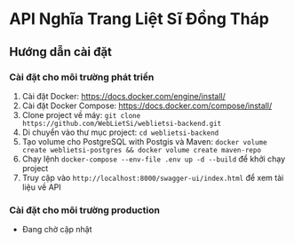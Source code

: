# API Nghĩa Trang Liệt Sĩ Đồng Tháp

## Hướng dẫn cài đặt

### Cài đặt cho môi trường phát triển

1. Cài đặt Docker: https://docs.docker.com/engine/install/
2. Cài đặt Docker Compose: https://docs.docker.com/compose/install/
3. Clone project về máy: `git clone https://github.com/WebLietSi/weblietsi-backend.git`
4. Di chuyển vào thư mục project: `cd weblietsi-backend`
5. Tạo volume cho PostgreSQL with Postgis và Maven: `docker volume create weblietsi-postgres && docker volume create maven-repo`
6. Chạy lệnh `docker-compose --env-file .env up -d --build` để khởi chạy project
7. Truy cập vào `http://localhost:8000/swagger-ui/index.html` để xem tài liệu về API

### Cài đặt cho môi trường production

- Đang chờ cập nhật